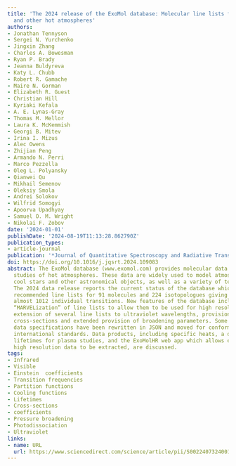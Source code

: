 ```yaml
---
title: 'The 2024 release of the ExoMol database: Molecular line lists for exoplanet
  and other hot atmospheres'
authors:
- Jonathan Tennyson
- Sergei N. Yurchenko
- Jingxin Zhang
- Charles A. Bowesman
- Ryan P. Brady
- Jeanna Buldyreva
- Katy L. Chubb
- Robert R. Gamache
- Maire N. Gorman
- Elizabeth R. Guest
- Christian Hill
- Kyriaki Kefala
- A. E. Lynas-Gray
- Thomas M. Mellor
- Laura K. McKemmish
- Georgi B. Mitev
- Irina I. Mizus
- Alec Owens
- Zhijian Peng
- Armando N. Perri
- Marco Pezzella
- Oleg L. Polyansky
- Qianwei Qu
- Mikhail Semenov
- Oleksiy Smola
- Andrei Solokov
- Wilfrid Somogyi
- Apoorva Upadhyay
- Samuel O. M. Wright
- Nikolai F. Zobov
date: '2024-01-01'
publishDate: '2024-08-19T11:13:28.862790Z'
publication_types:
- article-journal
publication: '*Journal of Quantitative Spectroscopy and Radiative Transfer*'
doi: https://doi.org/10.1016/j.jqsrt.2024.109083
abstract: The ExoMol database (www.exomol.com) provides molecular data for spectroscopic
  studies of hot atmospheres. These data are widely used to model atmospheres of exoplanets,
  cool stars and other astronomical objects, as well as a variety of terrestrial applications.
  The 2024 data release reports the current status of the database which contains
  recommended line lists for 91 molecules and 224 isotopologues giving a total of
  almost 1012 individual transitions. New features of the database include extensive
  “MARVELization” of line lists to allow them to be used for high resolutions studies,
  extension of several line lists to ultraviolet wavelengths, provision of photodissociation
  cross-sections and extended provision of broadening parameters. Some of the in-house
  data specifications have been rewritten in JSON and moved for conformity with other
  international standards. Data products, including specific heats, a database of
  lifetimes for plasma studies, and the ExoMolHR web app which allows exclusively
  high resolution data to be extracted, are discussed.
tags:
- Infrared
- Visible
- Einstein  coefficients
- Transition frequencies
- Partition functions
- Cooling functions
- Lifetimes
- Cross-sections
- coefficients
- Pressure broadening
- Photodissociation
- Ultraviolet
links:
- name: URL
  url: https://www.sciencedirect.com/science/article/pii/S0022407324001900
---
```

